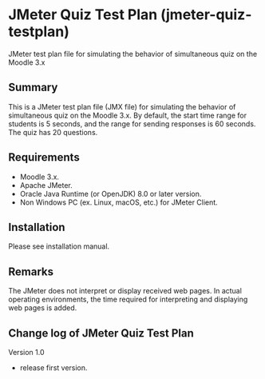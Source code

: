 # JMeter Quiz Test Plan (jmeter-quiz-testplan)
JMeter test plan file for simulating the behavior of simultaneous quiz on the Moodle 3.x

Summary
------

This is a JMeter test plan file (JMX file) for simulating the behavior of simultaneous quiz on the Moodle 3.x.
By default, the start time range for students is 5 seconds, and the range for sending responses is 60 seconds.
The quiz has 20 questions.

Requirements
------
* Moodle 3.x.
* Apache JMeter.
* Oracle Java Runtime (or OpenJDK) 8.0 or later version.
* Non Windows PC (ex. Linux, macOS, etc.) for JMeter Client.

Installation
------

Please see installation manual.

Remarks
------

The JMeter does not interpret or display received web pages.
In actual operating environments, the time required for interpreting and displaying web pages is added.

Change log of JMeter Quiz Test Plan
------

Version 1.0 

* release first version.
